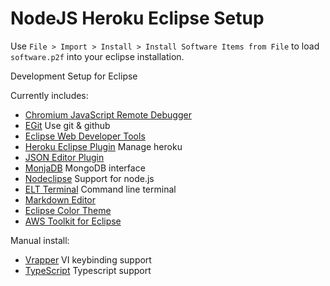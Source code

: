 NodeJS Heroku Eclipse Setup
===========================

Use `File > Import > Install > Install Software Items from File` to load `software.p2f` into your eclipse installation.

Development Setup for Eclipse 

Currently includes:

 - [Chromium JavaScript Remote Debugger](https://code.google.com/p/chromedevtools/wiki/DebuggerTutorial)
 - [EGit](http://www.eclipse.org/egit/) Use git & github
 - [Eclipse Web Developer Tools](http://www.eclipse.org/webtools/)
 - [Heroku Eclipse Plugin](https://devcenter.heroku.com/articles/getting-started-with-heroku-eclipse) Manage heroku
 - [JSON Editor Plugin](http://sourceforge.net/projects/eclipsejsonedit/)
 - [MonjaDB](https://github.com/Kanatoko/MonjaDB) MongoDB interface
 - [Nodeclipse](http://www.nodeclipse.org/) Support for node.js
 - [ELT Terminal](https://code.google.com/p/elt/) Command line terminal
 - [Markdown Editor](http://www.winterwell.com/software/markdown-editor.php)
 - [Eclipse Color Theme](http://eclipsecolorthemes.org/?view=plugin)
 - [AWS Toolkit for Eclipse](http://aws.amazon.com/eclipse/)
 
Manual install:

 - [Vrapper](http://vrapper.sourceforge.net/home/) VI keybinding support 
 - [TypeScript](https://github.com/palantir/eclipse-typescript) Typescript support